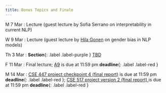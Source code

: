 ```yaml
---
title: Bonus Topics and Finale
---
```


M 7 Mar
: Lecture (guest lecture by Sofia Serrano on interpretability in
current NLP)

W 9 Mar
: Lecture (guest lecture by
[Hila Gonen](https://u.cs.biu.ac.il/~gonenhi/) on gender bias in NLP models)

Th 3 Mar
: **Section**{: .label .label-purple } [TBD](#)

F 11 Mar
:  Final lecture;  [A9](../assets/docs/A9.pdf) is due at 11:59 pm **deadline**{: .label .label-red }

M 14 Mar
: [CSE 447 project checkpoint 4 (final report)](../assets/docs/project-447.pdf) is due at 11:59 pm  **deadline**{: .label .label-red }; [CSE 517 project version 2 (final report) ](../assets/docs/project-517.pdf) is due at 11:59 pm  **deadline**{: .label .label-red }
